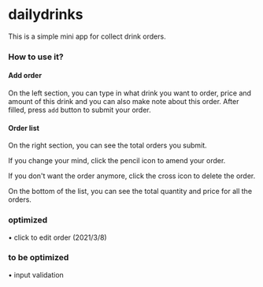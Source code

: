 # dailydrinks
This is a simple mini app for collect drink orders.

### How to use it?
#### Add order
On the left section, you can type in what drink you want to order, price and amount of this drink and you can also make note about this order.
After filled, press `add` button to submit your order.

#### Order list
On the right section, you can see the total orders you submit. 

If you change your mind, click the pencil icon to amend your order.

If you don't want the order anymore, click the cross icon to delete the order.

On the bottom of the list, you can see the total quantity and price for all the orders.  

### optimized
• click to edit order (2021/3/8)

### to be optimized
• input validation
